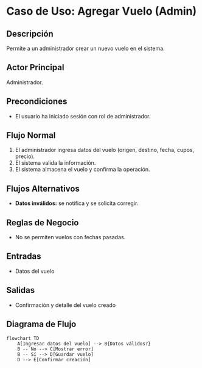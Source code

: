 # Caso de Uso: Agregar Vuelo (Admin)

## Descripción
Permite a un administrador crear un nuevo vuelo en el sistema.

## Actor Principal
Administrador.

## Precondiciones
- El usuario ha iniciado sesión con rol de administrador.

## Flujo Normal
1. El administrador ingresa datos del vuelo (origen, destino, fecha, cupos, precio).
2. El sistema valida la información.
3. El sistema almacena el vuelo y confirma la operación.

## Flujos Alternativos
- **Datos inválidos:** se notifica y se solicita corregir.

## Reglas de Negocio
- No se permiten vuelos con fechas pasadas.

## Entradas
- Datos del vuelo

## Salidas
- Confirmación y detalle del vuelo creado

## Diagrama de Flujo
```mermaid
flowchart TD
    A[Ingresar datos del vuelo] --> B{Datos válidos?}
    B -- No --> C[Mostrar error]
    B -- Sí --> D[Guardar vuelo]
    D --> E[Confirmar creación]
```
